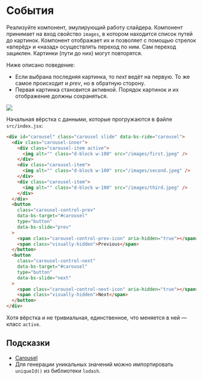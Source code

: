 # События

Реализуйте компонент, эмулирующий работу слайдера. Компонент принимает на вход свойство `images`, в котором находится список путей до картинок. Компонент отображает их и позволяет с помощью стрелок «вперёд» и «назад» осуществлять переход по ним. Сам переход зациклен. Картинки (пути до них) могут повторятся.

Ниже описано поведение:

- Если выбрана последняя картинка, то _next_ ведёт на первую. То же самое происходит и _prev_, но в обратную сторону.
- Первая картинка становится активной. Порядок картинок и их отображение должны сохраняться.

![](./images/example.gif)

Начальная вёрстка с данными, которые прогружаются в файле `src/index.jsx`:

```html
<div id="carousel" class="carousel slide" data-bs-ride="carousel">
  <div class="carousel-inner">
    <div class="carousel-item active">
      <img alt="" class="d-block w-100" src="/images/first.jpeg" />
    </div>
    <div class="carousel-item">
      <img alt="" class="d-block w-100" src="/images/second.jpeg" />
    </div>
    <div class="carousel-item">
      <img alt="" class="d-block w-100" src="/images/third.jpeg" />
    </div>
  </div>
  <button
    class="carousel-control-prev"
    data-bs-target="#carousel"
    type="button"
    data-bs-slide="prev"
  >
    <span class="carousel-control-prev-icon" aria-hidden="true"></span>
    <span class="visually-hidden">Previous</span>
  </button>
  <button
    class="carousel-control-next"
    data-bs-target="#carousel"
    type="button"
    data-bs-slide="next"
  >
    <span class="carousel-control-next-icon" aria-hidden="true"></span>
    <span class="visually-hidden">Next</span>
  </button>
</div>
```

Хотя вёрстка и не тривиальная, единственное, что меняется в ней — класс `active`.

## Подсказки

- [Carousel](https://getbootstrap.com/docs/5.1/components/carousel/)
- Для генерации уникальных значений можно импортировать `uniqueId()` из библиотеки `lodash`.
